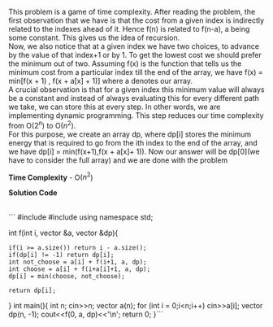 This problem is a game of time complexity. After reading the problem, the first observation that we have is that the cost from a given index is indirectly related to the indexes ahead of it. Hence f(n) is related to f(n-a), a being some constant. This gives us the idea of recursion. <br/>
Now, we also notice that at a given index we have two choices, to advance by the value of that index+1 or by 1. To get the lowest cost we should prefer the minimum out of two. Assuming f(x) is the function that tells us the minimum cost from a particular index till the end of the array, we have f(x) = min[f(x + 1) , f(x + a[x] + 1)] where a denotes our array. <br/>
A crucial observation is that for a given index this minimum value will always be a constant and instead of always evaluating this for every different path we take, we can store this at every step. In other words, we are implementing dynamic programming. This step reduces our time complexity from O($2^n$) to O($n^2$). 
<br/>For this purpose, we create an array dp, where dp[i] stores the minimum energy that is required to go from the ith index to the end of the array, and we have dp[i] = min(f(x+1),f(x + a[x]+ 1)). Now our answer will be dp[0](we have to consider the full array)
and we are done with the problem

**Time Complexity** -  O($n^2$)

**Solution Code** 

<br/>
```
#include <iostream>
#include <vector>
using namespace std;

int f(int i, vector <int> &a, vector <int> &dp){

    if(i >= a.size()) return i - a.size();
    if(dp[i] != -1) return dp[i];
    int not_choose = a[i] + f(i+1, a, dp);
    int choose = a[i] + f(i+a[i]+1, a, dp);
    dp[i] = min(choose, not_choose);

    return dp[i];
}
int main(){
    int n;
    cin>>n;
    vector <int>a(n);
    for (int i = 0;i<n;i++)
        cin>>a[i];
    vector<int> dp(n, -1);
    cout<<f(0, a, dp)<<'\n';
    return 0;
}```
